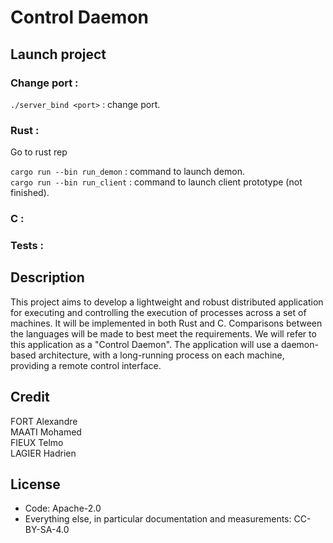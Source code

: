 # Control Daemon

## Launch project

### Change port :

`./server_bind <port>` : change port.

### Rust : 

Go to rust rep

`cargo run --bin run_demon` : command to launch demon.  
`cargo run --bin run_client` : command to launch client prototype (not finished).

### C :


### Tests :



## Description

This project aims to develop a lightweight and robust distributed application for executing and controlling the execution of processes across a set of machines. It will be implemented in both Rust and C. Comparisons between the languages will be made to best meet the requirements. We will refer to this application as a "Control Daemon". The application will use a daemon-based architecture, with a long-running process on each machine, providing a remote control interface.

## Credit

FORT Alexandre  
MAATI Mohamed  
FIEUX Telmo  
LAGIER Hadrien  

## License
- Code: Apache-2.0
- Everything else, in particular documentation and measurements: CC-BY-SA-4.0
